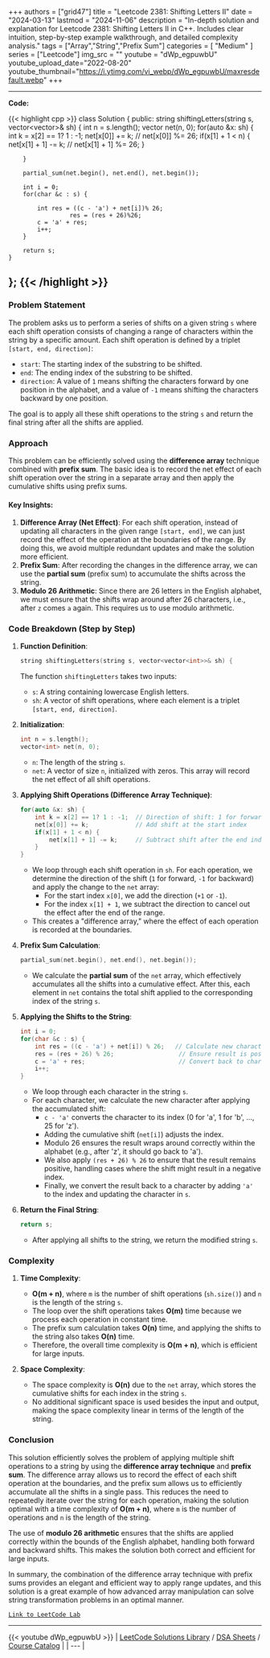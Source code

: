 
+++
authors = ["grid47"]
title = "Leetcode 2381: Shifting Letters II"
date = "2024-03-13"
lastmod = "2024-11-06"
description = "In-depth solution and explanation for Leetcode 2381: Shifting Letters II in C++. Includes clear intuition, step-by-step example walkthrough, and detailed complexity analysis."
tags = ["Array","String","Prefix Sum"]
categories = [
    "Medium"
]
series = ["Leetcode"]
img_src = ""
youtube = "dWp_egpuwbU"
youtube_upload_date="2022-08-20"
youtube_thumbnail="https://i.ytimg.com/vi_webp/dWp_egpuwbU/maxresdefault.webp"
+++



---
**Code:**

{{< highlight cpp >}}
class Solution {
public:
    string shiftingLetters(string s, vector<vector<int>>& sh) {
        int n = s.length();
        vector<int> net(n, 0);
        for(auto &x: sh) {
            int k = x[2] == 1? 1 : -1;
            net[x[0]] += k;
           // net[x[0]] %= 26;
            if(x[1] + 1 < n) {
            net[x[1] + 1] -= k;
           // net[x[1] + 1] %= 26;
                }



        }
        
        partial_sum(net.begin(), net.end(), net.begin());
        
        int i = 0;
        for(char &c : s) {
            
            int res = ((c - 'a') + net[i])% 26;
                     res = (res + 26)%26;
            c = 'a' + res;
            i++;
        }
        
        return s;
    }
};
{{< /highlight >}}
---

### Problem Statement

The problem asks us to perform a series of shifts on a given string `s` where each shift operation consists of changing a range of characters within the string by a specific amount. Each shift operation is defined by a triplet `[start, end, direction]`:
- `start`: The starting index of the substring to be shifted.
- `end`: The ending index of the substring to be shifted.
- `direction`: A value of `1` means shifting the characters forward by one position in the alphabet, and a value of `-1` means shifting the characters backward by one position.

The goal is to apply all these shift operations to the string `s` and return the final string after all the shifts are applied.

### Approach

This problem can be efficiently solved using the **difference array** technique combined with **prefix sum**. The basic idea is to record the net effect of each shift operation over the string in a separate array and then apply the cumulative shifts using prefix sums.

#### Key Insights:
1. **Difference Array (Net Effect)**: For each shift operation, instead of updating all characters in the given range `[start, end]`, we can just record the effect of the operation at the boundaries of the range. By doing this, we avoid multiple redundant updates and make the solution more efficient.
2. **Prefix Sum**: After recording the changes in the difference array, we can use the **partial sum** (prefix sum) to accumulate the shifts across the string.
3. **Modulo 26 Arithmetic**: Since there are 26 letters in the English alphabet, we must ensure that the shifts wrap around after 26 characters, i.e., after `z` comes `a` again. This requires us to use modulo arithmetic.

### Code Breakdown (Step by Step)

1. **Function Definition**:
   ```cpp
   string shiftingLetters(string s, vector<vector<int>>& sh) {
   ```
   The function `shiftingLetters` takes two inputs:
   - `s`: A string containing lowercase English letters.
   - `sh`: A vector of shift operations, where each element is a triplet `[start, end, direction]`.

2. **Initialization**:
   ```cpp
   int n = s.length();
   vector<int> net(n, 0);
   ```
   - `n`: The length of the string `s`.
   - `net`: A vector of size `n`, initialized with zeros. This array will record the net effect of all shift operations.

3. **Applying Shift Operations (Difference Array Technique)**:
   ```cpp
   for(auto &x: sh) {
       int k = x[2] == 1? 1 : -1;  // Direction of shift: 1 for forward, -1 for backward
       net[x[0]] += k;             // Add shift at the start index
       if(x[1] + 1 < n) {
           net[x[1] + 1] -= k;     // Subtract shift after the end index
       }
   }
   ```
   - We loop through each shift operation in `sh`. For each operation, we determine the direction of the shift (`1` for forward, `-1` for backward) and apply the change to the `net` array:
     - For the start index `x[0]`, we add the direction (`+1` or `-1`).
     - For the index `x[1] + 1`, we subtract the direction to cancel out the effect after the end of the range.
   - This creates a "difference array," where the effect of each operation is recorded at the boundaries.

4. **Prefix Sum Calculation**:
   ```cpp
   partial_sum(net.begin(), net.end(), net.begin());
   ```
   - We calculate the **partial sum** of the `net` array, which effectively accumulates all the shifts into a cumulative effect. After this, each element in `net` contains the total shift applied to the corresponding index of the string `s`.

5. **Applying the Shifts to the String**:
   ```cpp
   int i = 0;
   for(char &c : s) {
       int res = ((c - 'a') + net[i]) % 26;   // Calculate new character after shift
       res = (res + 26) % 26;                  // Ensure result is positive
       c = 'a' + res;                          // Convert back to character
       i++;
   }
   ```
   - We loop through each character in the string `s`.
   - For each character, we calculate the new character after applying the accumulated shift:
     - `c - 'a'` converts the character to its index (0 for 'a', 1 for 'b', ..., 25 for 'z').
     - Adding the cumulative shift (`net[i]`) adjusts the index.
     - Modulo 26 ensures the result wraps around correctly within the alphabet (e.g., after 'z', it should go back to 'a').
     - We also apply `(res + 26) % 26` to ensure that the result remains positive, handling cases where the shift might result in a negative index.
     - Finally, we convert the result back to a character by adding `'a'` to the index and updating the character in `s`.

6. **Return the Final String**:
   ```cpp
   return s;
   ```
   - After applying all shifts to the string, we return the modified string `s`.

### Complexity

1. **Time Complexity**:
   - **O(m + n)**, where `m` is the number of shift operations (`sh.size()`) and `n` is the length of the string `s`.
   - The loop over the shift operations takes **O(m)** time because we process each operation in constant time.
   - The prefix sum calculation takes **O(n)** time, and applying the shifts to the string also takes **O(n)** time.
   - Therefore, the overall time complexity is **O(m + n)**, which is efficient for large inputs.

2. **Space Complexity**:
   - The space complexity is **O(n)** due to the `net` array, which stores the cumulative shifts for each index in the string `s`.
   - No additional significant space is used besides the input and output, making the space complexity linear in terms of the length of the string.

### Conclusion

This solution efficiently solves the problem of applying multiple shift operations to a string by using the **difference array technique** and **prefix sum**. The difference array allows us to record the effect of each shift operation at the boundaries, and the prefix sum allows us to efficiently accumulate all the shifts in a single pass. This reduces the need to repeatedly iterate over the string for each operation, making the solution optimal with a time complexity of **O(m + n)**, where `m` is the number of operations and `n` is the length of the string.

The use of **modulo 26 arithmetic** ensures that the shifts are applied correctly within the bounds of the English alphabet, handling both forward and backward shifts. This makes the solution both correct and efficient for large inputs.

In summary, the combination of the difference array technique with prefix sums provides an elegant and efficient way to apply range updates, and this solution is a great example of how advanced array manipulation can solve string transformation problems in an optimal manner.

[`Link to LeetCode Lab`](https://leetcode.com/problems/shifting-letters-ii/description/)

---
{{< youtube dWp_egpuwbU >}}
| [LeetCode Solutions Library](https://grid47.xyz/leetcode/) / [DSA Sheets](https://grid47.xyz/sheets/) / [Course Catalog](https://grid47.xyz/courses/) |
| --- |
